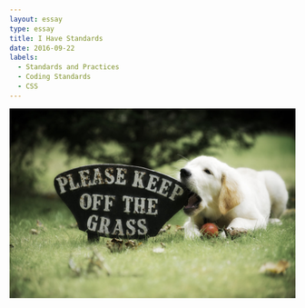 ```yaml
---
layout: essay
type: essay
title: I Have Standards
date: 2016-09-22
labels:
  - Standards and Practices
  - Coding Standards
  - CSS
---
```


<img class="ui medium right floated rounded image" src="../images/keep_off_the_grass.jpg">

